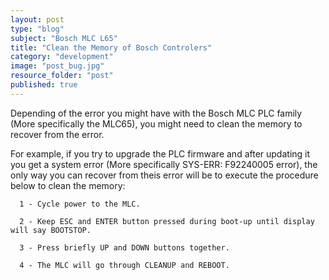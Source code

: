```yaml
---
layout: post
type: "blog"
subject: "Bosch MLC L65"
title: "Clean the Memory of Bosch Controlers"
category: "development"
image: "post_bug.jpg"
resource_folder: "post"
published: true
---
```


Depending of the error you might have with the Bosch MLC PLC family (More specifically the MLC65), you might need to clean the memory to recover from the error.

For example, if you try to upgrade the PLC firmware and after updating it you get a system error (More specifically SYS-ERR: F92240005 error), the only way you can recover from theis error will be to execute the procedure below to clean the memory:

      1 - Cycle power to the MLC.

      2 - Keep ESC and ENTER button pressed during boot-up until display will say BOOTSTOP.

      3 - Press briefly UP and DOWN buttons together.

      4 - The MLC will go through CLEANUP and REBOOT.


